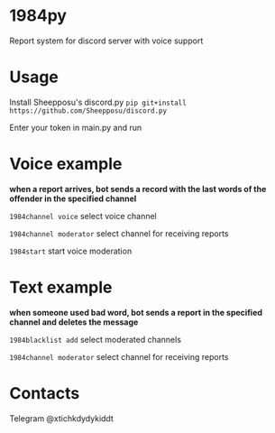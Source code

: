 # 1984py
Report system for discord server with voice support

# Usage
Install Sheepposu's discord.py `pip git+install https://github.com/Sheepposu/discord.py` 

Enter your token in main.py and run

# Voice example
__when a report arrives, bot sends a record with the last words of the offender in the specified channel__ 

`1984channel voice` select voice channel

`1984channel moderator` select channel for receiving reports

`1984start` start voice moderation

# Text example
__when someone used bad word, bot sends a report in the specified channel and deletes the message__

`1984blacklist add` select moderated channels

`1984channel moderator` select channel for receiving reports

# Contacts
Telegram @xtichkdydykiddt
